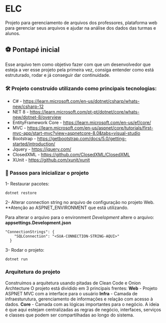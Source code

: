 ﻿# ELC 

Projeto para gerenciamento de arquivos dos professores, plataforma web para gerenciar seus arquivos 
e ajudar na análise dos dados das turmas e alunos. 

## ⚽ Pontapé inicial
Esse arquivo tem como objetivo fazer com que um desenvolvedor que esteja a ver 
esse projeto pela primeira vez, consiga entender como está estruturado, rodar e já 
conseguir dar continuidade.

### 🛠️ Projeto construído utilizando como principais tecnologias: 
- C# - https://learn.microsoft.com/en-us/dotnet/csharp/whats-new/csharp-12
- NET 8 - https://learn.microsoft.com/pt-pt/dotnet/core/whats-new/dotnet-8/overview
- EntityFramework Core - https://learn.microsoft.com/en-us/ef/core/
- MVC - https://learn.microsoft.com/en-us/aspnet/core/tutorials/first-mvc-app/start-mvc?view=aspnetcore-8.0&tabs=visual-studio
- Bootstrap - https://getbootstrap.com/docs/5.0/getting-started/introduction/
- Jquery - https://jquery.com/
- ClosedXML - https://github.com/ClosedXML/ClosedXML
- XUnit - https://github.com/xunit/xunit

### 🔧 Passos para inicializar o projeto

1- Restaurar pacotes: 

```
dotnet restore
```

2- Alterar connection string no arquivo de configuração no projeto Web. 
**Atenção ao ASPNET_ENVIRONMENT que está utilizando. 

Para alterar o arquivo para o environment _Development_ altere o arquivo: **appsettings.Development.json**

```
"ConnectionStrings": {
    "SQLConnection": "<SUA-CONNECTION-STRING-AQUI>"
  }
```

3- Rodar o projeto: 
```
dotnet run
```

### Arquitetura do projeto 

Construímos a arquitetura usando pitadas de Clean Code e Onion Archtecture
O projeto está dividido em 3 principais frentes: 
**Web** - Projeto ASPNET MVC com a interface para o usuário 
**Infra** - Camada de infraesturutura, gerenciamento de informações e relação com acesso à dados. 
**Core** - Camada com as lógicas importantes para o negócio. A ideia é que aqui estejam centralizadas as regras de negócio,
interfaces, serviços e classes que podem ser compartilhadas ao longo do sistema.




